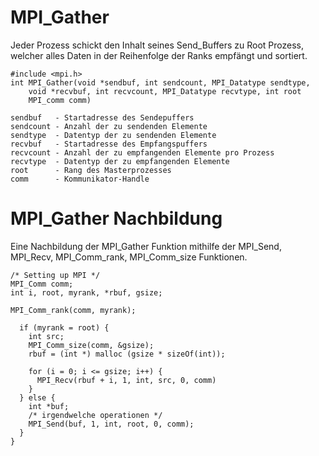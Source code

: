 MPI_Gather
=====

Jeder Prozess schickt den Inhalt seines Send_Buffers zu
Root Prozess, welcher alles Daten in der Reihenfolge der
Ranks empfängt und sortiert.

```
#include <mpi.h>
int MPI_Gather(void *sendbuf, int sendcount, MPI_Datatype sendtype,
    void *recvbuf, int recvcount, MPI_Datatype recvtype, int root
    MPI_comm comm)

sendbuf   - Startadresse des Sendepuffers
sendcount - Anzahl der zu sendenden Elemente
sendtype  - Datentyp der zu sendenden Elemente
recvbuf   - Startadresse des Empfangspuffers
recvcount - Anzahl der zu empfangenden Elemente pro Prozess
recvtype  - Datentyp der zu empfangenden Elemente
root      - Rang des Masterprozesses
comm      - Kommunikator-Handle
```

MPI_Gather Nachbildung
=====

Eine Nachbildung der MPI_Gather Funktion mithilfe
der MPI_Send, MPI_Recv, MPI_Comm_rank, MPI_Comm_size Funktionen.

```
/* Setting up MPI */
MPI_Comm comm;
int i, root, myrank, *rbuf, gsize;

MPI_Comm_rank(comm, myrank);

  if (myrank = root) {
    int src;
    MPI_Comm_size(comm, &gsize);
    rbuf = (int *) malloc (gsize * sizeOf(int));

    for (i = 0; i <= gsize; i++) {
      MPI_Recv(rbuf + i, 1, int, src, 0, comm)
    }
  } else {
    int *buf;
    /* irgendwelche operationen */
    MPI_Send(buf, 1, int, root, 0, comm);
  }
}

```
